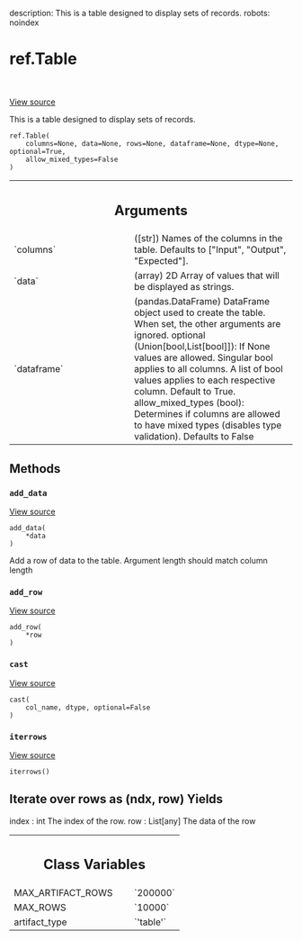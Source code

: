 description: This is a table designed to display sets of records.
robots: noindex

# ref.Table

<!-- Insert buttons and diff -->

<table class="tfo-notebook-buttons tfo-api nocontent" align="left">

</table>

<a target="_blank" href="https://charlesfrye.gitbook.io/docs-box/library/data_types.py">View source</a>



This is a table designed to display sets of records.

<pre class="devsite-click-to-copy prettyprint lang-py tfo-signature-link">
<code>ref.Table(
    columns=None, data=None, rows=None, dataframe=None, dtype=None, optional=True,
    allow_mixed_types=False
)
</code></pre>



<!-- Placeholder for "Used in" -->


<!-- Tabular view -->
 <table class="responsive fixed orange">
<colgroup><col width="214px"><col></colgroup>
<tr><th colspan="2"><h2 class="add-link">Arguments</h2></th></tr>

<tr>
<td>
`columns`
</td>
<td>
([str]) Names of the columns in the table.
Defaults to ["Input", "Output", "Expected"].
</td>
</tr><tr>
<td>
`data`
</td>
<td>
(array) 2D Array of values that will be displayed as strings.
</td>
</tr><tr>
<td>
`dataframe`
</td>
<td>
(pandas.DataFrame) DataFrame object used to create the table.
When set, the other arguments are ignored.
optional (Union[bool,List[bool]]): If None values are allowed. Singular bool
applies to all columns. A list of bool values applies to each respective column.
Default to True.
allow_mixed_types (bool): Determines if columns are allowed to have mixed types (disables type validation). Defaults to False
</td>
</tr>
</table>



## Methods

<h3 id="add_data"><code>add_data</code></h3>

<a target="_blank" href="https://charlesfrye.gitbook.io/docs-box/library/data_types.py">View source</a>

<pre class="devsite-click-to-copy prettyprint lang-py tfo-signature-link">
<code>add_data(
    *data
)
</code></pre>

Add a row of data to the table. Argument length should match column length


<h3 id="add_row"><code>add_row</code></h3>

<a target="_blank" href="https://charlesfrye.gitbook.io/docs-box/library/data_types.py">View source</a>

<pre class="devsite-click-to-copy prettyprint lang-py tfo-signature-link">
<code>add_row(
    *row
)
</code></pre>




<h3 id="cast"><code>cast</code></h3>

<a target="_blank" href="https://charlesfrye.gitbook.io/docs-box/library/data_types.py">View source</a>

<pre class="devsite-click-to-copy prettyprint lang-py tfo-signature-link">
<code>cast(
    col_name, dtype, optional=False
)
</code></pre>




<h3 id="iterrows"><code>iterrows</code></h3>

<a target="_blank" href="https://charlesfrye.gitbook.io/docs-box/library/data_types.py">View source</a>

<pre class="devsite-click-to-copy prettyprint lang-py tfo-signature-link">
<code>iterrows()
</code></pre>

Iterate over rows as (ndx, row)
Yields
------
index : int
    The index of the row.
row : List[any]
    The data of the row





<!-- Tabular view -->
 <table class="responsive fixed orange">
<colgroup><col width="214px"><col></colgroup>
<tr><th colspan="2"><h2 class="add-link">Class Variables</h2></th></tr>

<tr>
<td>
MAX_ARTIFACT_ROWS<a id="MAX_ARTIFACT_ROWS"></a>
</td>
<td>
`200000`
</td>
</tr><tr>
<td>
MAX_ROWS<a id="MAX_ROWS"></a>
</td>
<td>
`10000`
</td>
</tr><tr>
<td>
artifact_type<a id="artifact_type"></a>
</td>
<td>
`'table'`
</td>
</tr>
</table>

